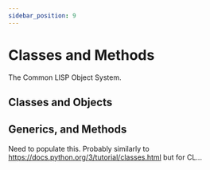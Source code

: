 ```yaml
---
sidebar_position: 9
---
```


# Classes and Methods

The Common LISP Object System.

## Classes and Objects

## Generics, and Methods

Need to populate this. Probably similarly to https://docs.python.org/3/tutorial/classes.html but for CL...
